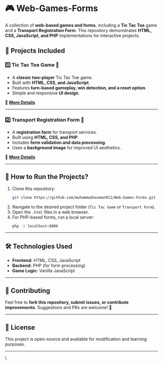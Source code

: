# 🎮 Web-Games-Forms

A collection of **web-based games and forms**, including a **Tic Tac Toe** game and a **Transport Registration Form**. This repository demonstrates **HTML, CSS, JavaScript, and PHP** implementations for interactive projects.

## 📌 Projects Included

### 1️⃣ Tic Tac Toe Game 🎲
- A **classic two-player** Tic Tac Toe game.
- Built with **HTML, CSS, and JavaScript**.
- Features **turn-based gameplay, win detection, and a reset option**.
- Simple and responsive **UI design**.

🔗 **[More Details](./Tic%20Tac%20Game/README.md)**

---

### 2️⃣ Transport Registration Form 🚗
- A **registration form** for transport services.
- Built using **HTML, CSS, and PHP**.
- Includes **form validation and data processing**.
- Uses a **background image** for improved UI aesthetics.

🔗 **[More Details](./Transport%20Form/README.md)**

---

## 🚀 How to Run the Projects?
1. Clone this repository:
   ```sh
   git clone https://github.com/muhammadnouman911/Web-Games-Forms.git
   ```
2. Navigate to the desired project folder (`Tic Tac Game` or `Transport Form`).
3. Open the `.html` files in a web browser.
4. For PHP-based forms, run a local server:
   ```sh
   php -S localhost:8000
   ```

---

## 🛠️ Technologies Used
- **Frontend:** HTML, CSS, JavaScript
- **Backend:** PHP (for form processing)
- **Game Logic:** Vanilla JavaScript

---

## 🤝 Contributing
Feel free to **fork this repository, submit issues, or contribute improvements**. Suggestions and PRs are welcome! 🚀

---

## 📜 License
This project is open-source and available for modification and learning purposes.

---
\
